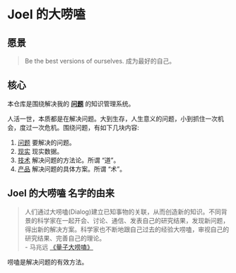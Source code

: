 # Joel 的大唠嗑
## 愿景
> Be the best versions of ourselves.
> 成为最好的自己。

## 核心
本仓库是围绕解决我的 **[问题](./content/problem/readme.md)** 的知识管理系统。

人活一世，本质都是在解决问题。大到生存，人生意义的问题，小到抓住一次机会，度过一次危机。围绕问题，有如下几块内容: 
1. [问题](./content/problem/readme.md) 要解决的问题。
1. [现实](./content/fact/readme.md) 现实数据。
1. [技术](./content/tech/readme.md) 解决问题的方法论。所谓 “道”。
1. [产品](./content/product/readme.md) 解决问题的具体方案。所谓 “术”。

## Joel 的大唠嗑 名字的由来
> 人们通过大唠嗑(Dialog)建立已知事物的关联，从而创造新的知识。不同背景的科学家在一起开会、讨论、通信、发表自己的研究结果，发现新问题，得出新的解决方案。科学家也不断地跟自己过去的经验大唠嗑，审视自己的研究结果、完善自己的理论。  
> \- 马兆远 [《量子大唠嗑》](./content/product/book/science/quantum-dialog.md)

唠嗑是解决问题的有效方法。